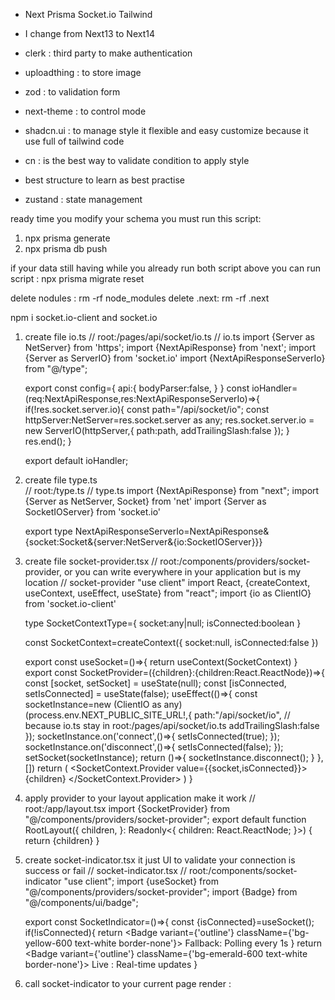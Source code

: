- Next Prisma Socket.io Tailwind
- I change from Next13 to Next14

- clerk : third party to make authentication
- uploadthing : to store image
- zod : to validation form
- next-theme : to control mode
- shadcn.ui  : to manage style it flexible and easy customize because it use full of tailwind code
- cn : is the best way to validate condition to apply style 
- best structure to learn as best practise
- zustand : state management

ready time you modify your schema you must run this script:

1. npx prisma generate
2. npx prisma db push

if your data still having while you already run both script above you can run script : npx prisma migrate reset

delete nodules : rm -rf node_modules
delete .next: rm -rf .next

[//]: # (Best config with socket.io in your next application)
npm i socket.io-client and socket.io

1. create file io.ts
// root:/pages/api/socket/io.ts
// io.ts
    import {Server as NetServer} from 'https';
    import {NextApiResponse} from 'next';
    import {Server as ServerIO} from 'socket.io'
    import {NextApiResponseServerIo} from "@/type";
    
    export const config={
    api:{
    bodyParser:false,
    }
    }
    const ioHandler=(req:NextApiResponse,res:NextApiResponseServerIo)=>{
    if(!res.socket.server.io){
    const path="/api/socket/io";
    const httpServer:NetServer=res.socket.server as any;
    res.socket.server.io = new ServerIO(httpServer,{
    path:path,
    addTrailingSlash:false
    });
    }
    res.end();
    }

    export default ioHandler;

2. create file type.ts   
// root:/type.ts
// type.ts
   import {NextApiResponse} from "next";
   import {Server as NetServer, Socket} from 'net'
   import {Server as SocketIOServer} from 'socket.io'

    export type NextApiResponseServerIo=NextApiResponse&{socket:Socket&{server:NetServer&{io:SocketIOServer}}}
3. create file socket-provider.tsx
// root:/components/providers/socket-provider, or you can write everywhere in your application but is my location
// socket-provider
   "use client"
   import React, {createContext, useContext, useEffect, useState} from "react";
   import {io as ClientIO} from 'socket.io-client'

    type SocketContextType={
    socket:any|null;
    isConnected:boolean
    }

    const SocketContext=createContext<SocketContextType>({
    socket:null,
    isConnected:false
    })

    export const useSocket=()=>{
    return useContext(SocketContext)
    }
    export const SocketProvider=({children}:{children:React.ReactNode})=>{
    const [socket, setSocket] = useState(null);
    const [isConnected, setIsConnected] = useState(false);
    useEffect(()=>{
    const socketInstance=new (ClientIO as any)(process.env.NEXT_PUBLIC_SITE_URL!,{
    path:"/api/socket/io", // because io.ts stay in root:/pages/api/socket/io.ts
    addTrailingSlash:false
    });
    socketInstance.on('connect',()=>{
    setIsConnected(true);
    });
    socketInstance.on('disconnect',()=>{
    setIsConnected(false);
    });
    setSocket(socketInstance);
    return ()=>{
    socketInstance.disconnect();
    }
    },[])
    return (
    <SocketContext.Provider value={{socket,isConnected}}>
    {children}
    </SocketContext.Provider>
    )
    }
4. apply provider to your layout application make it work
// root:/app/layout.tsx
   import {SocketProvider} from "@/components/providers/socket-provider";
   export default function RootLayout({
   children,
   }: Readonly<{
   children: React.ReactNode;
   }>) { return <html> <body> <SocketProvider> {children} </SocketProvider> </body> </html>}
5. create socket-indicator.tsx it just UI to validate your connection is success or fail
// socket-indicator.tsx
// root:/components/socket-indicator
   "use client";
   import {useSocket} from "@/components/providers/socket-provider";
   import {Badge} from "@/components/ui/badge";

   export const SocketIndicator=()=>{
   const {isConnected}=useSocket();
   if(!isConnected){
   return <Badge variant={'outline'} className={'bg-yellow-600 text-white border-none'}>
   Fallback: Polling every 1s
   </Badge>
   }
   return <Badge variant={'outline'} className={'bg-emerald-600 text-white border-none'}>
   Live : Real-time updates
   </Badge>
   }
6. call socket-indicator to your current page render : <SocketIndicator/>
